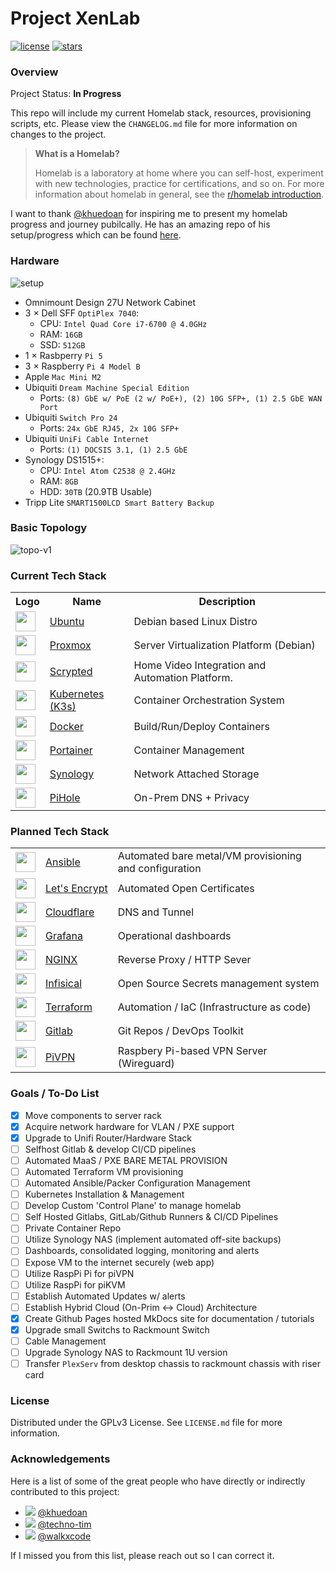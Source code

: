 # Project XenLab

[![license](https://img.shields.io/github/license/khuedoan/homelab?style=flat-square&logo=gnu&logoColor=white)](https://www.gnu.org/licenses/gpl-3.0.html)
[![stars](https://img.shields.io/github/stars/dancrodev/homelab?logo=github&logoColor=white&color=gold&style=flat-square)](https://github.com/dancrodev/homelab)

### Overview

Project Status: **In Progress**

This repo will include my current Homelab stack, resources, provisioning scripts, etc.
Please view the `CHANGELOG.md` file for more information on changes to the project.

> **What is a Homelab?**
>
> Homelab is a laboratory at home where you can self-host, experiment with new technologies, practice for certifications, and so on. For more information about homelab in general, see the [r/homelab introduction](https://www.reddit.com/r/homelab/wiki/introduction).

I want to thank [@khuedoan](https://github.com/khuedoan) for inspiring me to present my homelab progress and journey pubilcally. He has an amazing repo of his setup/progress which can be found [here](https://github.com/khuedoan/homelab).

### Hardware

![setup](https://github.com/user-attachments/assets/d4ad2afd-b896-4e8a-83d6-1426497ceed8)

- Omnimount Design 27U Network Cabinet
- 3 × Dell SFF `OptiPlex 7040`:
  - CPU: `Intel Quad Core i7-6700 @ 4.0GHz`
  - RAM: `16GB`
  - SSD: `512GB`
- 1 × Rasbperry `Pi 5`
- 3 × Raspberry `Pi 4 Model B`
- Apple `Mac Mini M2`
- Ubiquiti `Dream Machine Special Edition`
  - Ports: `(8) GbE w/ PoE (2 w/ PoE+), (2) 10G SFP+, (1) 2.5 GbE WAN Port` 
- Ubiquiti `Switch Pro 24`
  - Ports: `24x GbE RJ45, 2x 10G SFP+`
- Ubiquiti `UniFi Cable Internet`
  - Ports: `(1) DOCSIS 3.1, (1) 2.5 GbE`
- Synology DS1515+:
  - CPU: `Intel Atom C2538 @ 2.4GHz`
  - RAM: `8GB`
  - HDD: `30TB` (20.9TB Usable)
- Tripp Lite `SMART1500LCD Smart Battery Backup`

### Basic Topology

![topo-v1](https://github.com/dancrodev/homelab/assets/2058413/448de288-9811-4736-a1e3-87d58a74aebc)

### Current Tech Stack

<table>
    <tr>
        <th>Logo</th>
        <th>Name</th>
        <th>Description</th>
    </tr>
    <tr>
        <td><img width="32" src="https://cdn.jsdelivr.net/gh/walkxcode/dashboard-icons/png/ubuntu.png"></td>
        <td><a href="https://ubuntu.com">Ubuntu</a></td>
        <td>Debian based Linux Distro</td>
    </tr>
    <tr>
        <td><img width="32" src="https://cdn.jsdelivr.net/gh/walkxcode/dashboard-icons/png/proxmox.png"></td>
        <td><a href="https://www.proxmox.com">Proxmox</a></td>
        <td>Server Virtualization Platform (Debian)</td>
    </tr>
    <tr>
        <td><img width="32" src="https://cdn.jsdelivr.net/gh/walkxcode/dashboard-icons/png/scrypted.png"></td>
        <td><a href="https://www.scrypted.app/">Scrypted</a></td>
        <td>Home Video Integration and Automation Platform.</td>
    </tr>
    <tr>
        <td><img width="32" src="https://cdn.jsdelivr.net/gh/walkxcode/dashboard-icons/png/kubernetes.png"></td>
        <td><a href="https://k3s.io">Kubernetes (K3s)</a></td>
        <td>Container Orchestration System</td>
    </tr>
    <tr>
        <td><img width="32" src="https://cdn.jsdelivr.net/gh/walkxcode/dashboard-icons/png/docker.png"></td>
        <td><a href="https://www.docker.com">Docker</a></td>
        <td>Build/Run/Deploy Containers</td>
    </tr>
    <tr>
        <td><img width="32" src="https://cdn.jsdelivr.net/gh/walkxcode/dashboard-icons/png/portainer.png"></td>
        <td><a href="https://www.portainer.io/">Portainer</a></td>
        <td>Container Management</td>
    </tr>
    <tr>
        <td><img width="32" src="https://cdn.jsdelivr.net/gh/walkxcode/dashboard-icons/png/synology.png"></td>
        <td><a href="https://synology.com/">Synology</a></td>
        <td>Network Attached Storage</td>
    </tr>
    <tr>
        <td><img width="32" src="https://cdn.jsdelivr.net/gh/walkxcode/dashboard-icons/png/pi-hole.png"></td>
        <td><a href="https://pi-hole.net/">PiHole</a></td>
        <td>On-Prem DNS + Privacy</td>
    </tr>
</table>

### Planned Tech Stack

<table>
    <tr>
        <td><img width="32" src="https://cdn.jsdelivr.net/gh/walkxcode/dashboard-icons/png/ansible.png"></td>
        <td><a href="https://www.ansible.com">Ansible</a></td>
        <td>Automated bare metal/VM  provisioning and configuration</td>
    </tr>
    <tr>
        <td><img width="32" src="https://cdn.jsdelivr.net/gh/walkxcode/dashboard-icons/png/lets-encrypt.png"></td>
        <td><a href="https://letsencrypt.org/">Let's&nbsp;Encrypt</a></td>
        <td>Automated Open Certificates</td>
    </tr>
    <tr>
        <td><img width="32" src="https://cdn.jsdelivr.net/gh/walkxcode/dashboard-icons/png/cloudflare.png"></td>
        <td><a href="https://www.cloudflare.com">Cloudflare</a></td>
        <td>DNS and Tunnel</td>
    </tr>
     <tr>
        <td><img width="32" src="https://cdn.jsdelivr.net/gh/walkxcode/dashboard-icons/png/grafana.png"></td>
        <td><a href="https://grafana.com">Grafana</a></td>
        <td>Operational dashboards</td>
    </tr>
    <tr>
        <td><img width="32" src="https://cdn.jsdelivr.net/gh/walkxcode/dashboard-icons/png/nginx.png"></td>
        <td><a href="https://www.nginx.com">NGINX</a></td>
        <td>Reverse Proxy / HTTP Sever</td>
    </tr>
    <tr>
        <td><img width="32" src="https://avatars.githubusercontent.com/u/107880645?s=200&v=4"></td>
        <td><a href="https://infisical.com/">Infisical</a></td>
        <td>Open Source Secrets management system</td>
    </tr>
    <tr>
        <td><img width="32" src="https://cdn.jsdelivr.net/gh/walkxcode/dashboard-icons/png/terraform.png"></td>
        <td><a href="https://www.terraform.io/">Terraform</a></td>
        <td>Automation / IaC (Infrastructure as code)</td>
    </tr>
    <tr>
        <td><img width="32" src="https://cdn.jsdelivr.net/gh/walkxcode/dashboard-icons/png/gitlab.png"></td>
        <td><a href="https://www.gitlab.com">Gitlab</a></td>
        <td>Git Repos / DevOps Toolkit</td>
    </tr>
    <tr>
        <td><img width="32" src="https://cdn.jsdelivr.net/gh/walkxcode/dashboard-icons/png/pivpn.png"></td>
        <td><a href="https://www.pivpn.io/">PiVPN</a></td>
        <td>Raspbery Pi-based VPN Server (Wireguard)</td>
    </tr>
</table>

### Goals / To-Do List

- [x] Move components to server rack
- [x] Acquire network hardware for VLAN / PXE support
- [x] Upgrade to Unifi Router/Hardware Stack
- [ ] Selfhost Gitlab & develop CI/CD pipelines                                                            
- [ ] Automated MaaS / PXE BARE METAL PROVISION
- [ ] Automated Terraform VM provisioning
- [ ] Automated Ansible/Packer Configuration Management
- [ ] Kubernetes Installation & Management
- [ ] Develop Custom 'Control Plane' to manage homelab
- [ ] Self Hosted Gitlabs, GitLab/Github Runners & CI/CD Pipelines
- [ ] Private Container Repo
- [ ] Utilize Synology NAS (implement automated off-site backups)
- [ ] Dashboards, consolidated logging, monitoring and alerts
- [ ] Expose VM to the internet securely (web app)
- [ ] Utilize RaspPi Pi for piVPN
- [ ] Utilize RaspPi for piKVM
- [ ] Establish Automated Updates w/ alerts
- [ ] Establish Hybrid Cloud (On-Prim <-> Cloud) Architecture
- [x] Create Github Pages hosted MkDocs site for documentation / tutorials
- [x] Upgrade small Switchs to Rackmount Switch
- [ ] Cable Management
- [ ] Upgrade Synology NAS to Rackmount 1U version
- [ ] Transfer `PlexServ` from desktop chassis to rackmount chassis with riser card

### License

Distributed under the GPLv3 License.
See `LICENSE.md` file for more information.

### Acknowledgements

Here is a list of some of the great people who have directly or indirectly contributed to this project:

- ![](https://github.com/khuedoan.png?size=24) [@khuedoan](https://github.com/khuedoan)
- ![](https://github.com/techno-tim.png?size=24) [@techno-tim](https://github.com//techno-tim)
- ![](https://github.com/walkxcode.png?size=24) [@walkxcode](https://github.com/walkxcode/dashboard-icons)


If I missed you from this list, please reach out so I can correct it.
